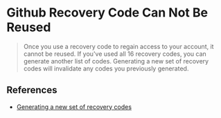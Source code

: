 # Github Recovery Code Can Not Be Reused

> Once you use a recovery code to regain access to your account, it cannot be reused.
> If you've used all 16 recovery codes, you can generate another list of codes. 
> Generating a new set of recovery codes will invalidate any codes you previously generated.

## References
* [Generating a new set of recovery codes](https://docs.github.com/en/authentication/securing-your-account-with-two-factor-authentication-2fa/configuring-two-factor-authentication-recovery-methods#generating-a-new-set-of-recovery-codes)
